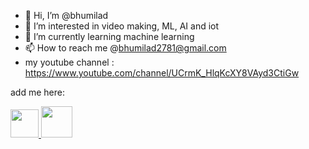 - 👋 Hi, I’m @bhumilad
- 👀 I’m interested in video making, ML, AI and iot 
- 🌱 I’m currently learning machine learning
- 📫 How to reach me @bhumilad2781@gmail.com
- my youtube channel : https://www.youtube.com/channel/UCrmK_HlqKcXY8VAyd3CtiGw

<!---
bhumilad/bhumilad is a ✨ special ✨ repository because its `README.md` (this file) appears on your GitHub profile.
You can click the Preview link to take a look at your changes.
--->

add me here:

<a href='https://www.linkedin.com/in/lad-bhumi-3109391b7/'>
<img src='https://www.thefloodgate.co.uk/digit/wp-content/uploads/2021/05/linkedin-logo.png' width="45" height="45" />
 </a>
 <a href='https://dev.to/bhumilad'>
<img src='https://cdn4.iconfinder.com/data/icons/logos-and-brands/512/84_Dev_logo_logos-512.png' width="50" height="50" />
 </a>
